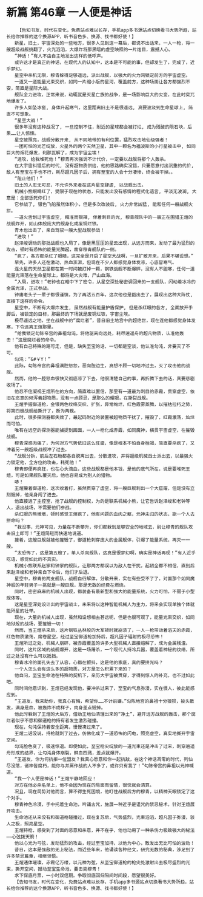 # 新篇 第46章 一人便是神话
        【告知书友，时代在变化，免费站点难以长存，手机app多书源站点切换看书大势所趋，站长给你推荐的这个换源APP，听书音色多、换源、找书都好使！】
       新星，旧土，宇宙深处的一些地方，很多人见到这一幕后，都说不出话来，一人一枪，将一艘超级战舰挑翻了，火光滔滔，大爆炸将那黑暗的虚空映照的一片炫目，震撼人心。
       “神话！”有人不由自主地发出这样的低呼声。
       或许这才是真正的神话，在现代人的认知中，这本是不可能的事，但却发生了，完成了，近乎梦幻。
       星空中杀机无限，穆青躲得足够遥远，派出战舰，以强大的火力网锁定前方的宇宙虚空。
       一道又一道能量光束交织，如同一片缩小版的星河，覆盖前方，这种场面让各方都强烈不安，简直是星际大战。
       舰队全力进攻，正常来说，动辄就是灭星亡族的战争，是一场影响巨大的灾变，在此时突兀地爆发了。
       许多人如坠冰窖, 身体升起寒气，这里距离旧土不是很遥远, 真要波及到生命星球上, 简直不可想象。
       “星空大战！”
       很多年没有这种战况了, 一旦控制不住，附近的星球都会被打烂, 成为残破的陨石块，后果……让人惊悚。
       星空被照亮，战舰分散开来, 从不同地带的有利位置，猛烈攻击地仙级强者！
       一团可怕的光芒绽放，火星外的两个天然卫星，其中一颗名为福波斯的小行星被击中, 如同巨大的烟花爆发，刹那瓦解了，成为宇宙尘埃！
       “进攻，给我堆死他！”穆青再次强调不计代价，一定要以战舰将那个人轰杀。
       在大宇宙纠错后的时代, 没有超物质供给，他的思路确实没错，只要愿意付出沉重的代价, 敌人有至宝在手也不行，耗尽超凡因子后，拥有至宝的人会十分凄惨，终会被干掉。。
       “阻止他们！”
       旧土的人忍无可忍，不允许外来者在这片星空肆虐, 以战舰出击。
       机械小熊眼睛红了，受限于现在的状态，只能发出没有感情的程式化语言, 平淡无波澜, 大意是：全部恁死你们！
       它参战了, 银色飞船虽然体积小，但是多次改装后, 火力非常凶猛, 能和任何一艘战舰火拼。
       一道火舌划过宇宙虚空, 精准而狠辣, 伴着刺目的光, 穆青舰队中的一艘正在围猎王煊的战舰炸开，如山体般庞大的舰身化成废铜烂铁。
       青木也出击了，亲自驾驭一艘大型战舰参战！
       “进攻！”
       赵泽峻调动的那批战舰也入局了，像是黑压压的星云出现，从远方而来，发动了最为猛烈的攻击，顿时有恐怖的能量光腾起，凿穿穆青舰队的一侧。
       “疯了，各方都杀红了眼睛，这完全是开启了星空大战啊，一旦扩散开来，后果不堪设想。”
       早先，许多人还在激动，热血澎湃，但现在不少人都感觉身体发凉，心底冒寒气。
       连火星的天然卫星都在第一时间被打掉一颗，钢铁战舰不断爆碎，没有人不胆寒，任何一道能量光束落在生命星球上，都将是大灾难，尸山血海。
       “入局，进攻！”老钟也在暗中下了密令，从星空深处秘密调回来的一支舰队，闪动着冰冷的金属光泽，正式参战。
       钟庸老头子一辈子都很谨慎，为了再活五百年，这次他也是豁出去了，展现出这种大阵仗, 直接下这样的命令。
       星空中，不断有大爆炸发生, 虽然战舰有能量护盾保护, 但是杀红眼的各方, 全面放开手脚后，被锁定的目标，那最终的下场就是废铜烂铁，宇宙尘埃。
       极尽遥远之地，坐在战舰中的“腐烂者”，昔日旧土地宫中的超绝世，现在连他都感觉身体发寒，下令远离王煊那里。
       “给我锁定勾陈帝宫的鼻祖勾沌，将他驱离向远处，耗尽逍遥舟的超凡物质，认准他轰击！”这是腐烂者的命令。
       他有自己特殊的路可走，但是，缺失至宝的话，一切都是空谈，他认准勾沌，非要灭了不可。
       勾沌：“&#￥Y！”
       此际，勾陈帝宫的鼻祖满腔怒怨，恶向胆边生，真想不顾一切地冲过去，灭了攻击他的战舰。
       然而，他的一腔怒血很快又彻底凉了下去，他很清楚自己的事，再折腾下去的话，真要悲剧收场了。
       他忍不住凝视王煊所在的方向，简直难以置信，那里有一道最为刺目的赤霞，贯穿虚空，依旧在恣意的倾泻着超物质，没有一点顾忌，是那么的耀眼，在撕裂战舰。
       王煊手握御道枪，金银两色纹络交织、扩张，异常绚烂，红色霞雾蒸腾，以摧枯拉朽之势，将第四艘战舰给撕开了，断为两截。
       此时，很多探测器都失效了，最起码附近的装置被超物质干扰了，摧毁了，红霞激荡，灿烂而可怕。
       唯有在远空的探测器能捕捉到画面，一人一枪化成赤霞，如同魔神，横贯宇宙虚空，在摧毁战舰。
       穆青深感肉痛了，为何对方气势依旧这么旺盛，像是根本不怕自身枯竭，简直要杀疯了，又冲着另一艘超级战舰冲了过去。
       “战舰分拆，前后左右舱都各自脱离出去，分散进攻，并将超级机械战士派出去，以最强火力锁定他，全方位的攻击，耗死他！”
       穆青即便再疯狂，也在心头滴血，这些战舰都是他本钱，是他的底气所在，说是要堆死王煊，可是如果舰队覆灭后，他也容易成为别人的猎物。
       哧！
       王煊攥着御道枪，这次收着打，虽然贯穿了虚空，将一艘巨舰刺出一个大窟窿，但是没有立刻毁掉，他亲身闯了进去。
       他直接进了主控室，抢了战舰的控制权，为的是联系机械小熊，让它告诉赵泽峻和老钟等人，退出战场，不需要他们参战。
       杀红眼的熊墩墩，顿时感觉王煊疯了，他有问题的血肉之躯，元神未归的状态，能一个人去拼命吗？
       “我没事，元神可见，力量在不断攀升，你们都躲到足够安全的地域去，别让穆青的舰队攻击旧土即可！”王煊简短而快速地说道。
       接着，这艘巨舰就被他摧毁了，御道枪刺穿庞大的金属舰体，引爆了能量系统，再灭一一艘。
       “太恐怖了，这是第五艘了，单人杀向舰队，这真是很梦幻啊，确实是神话再现！”有人近乎呓语，感觉如此的不真实。
       机械小熊联系赵家和钟家的舰队，让那两方都误以为敌人在干扰，起初全都不相信，直到后来赵泽峻和老钟亲自下令后，他们才后退。
       星空中，穆青的两支舰队，战舰自行解体，分散开来，实在有些受不了了，对面那个如同魔神般的年轻男子一挑就是一艘巨舰，那是无数的经费在燃烧。
       同时，密密麻麻的机械人出现，都装备有最新型和强大的能量系统，火力可怕，不弱于小型舰体等。
       这是星空深处设计出的宇宙战士，未来将以这种智能机械人为主力，将来会实现单独个体就能歼星的壮举。
       现在，大量的机械人出现，虽然和设想相去甚远呢，但是也很可观了，能量光束交织，如同地狱般的战场，要摧毁一切！
       然而，当王煊杀来后，这片钢铁丛林般的大军顿时就崩溃了，一人一枪带动着滔天的赤霞，红色物质激荡，席卷星空，经过至宝御道枪加持后，超凡因子辐射的极尽恐怖！
       王煊所过之处，机械人崩碎，被赤霞覆盖的许多大型机械人直接熔解了，成为金属残渣。
       同时，这片区域的战舰爆开，这是一场屠杀，一个现代人持冷兵器，覆盖着神秘的纹络，所过之处没有什么可以抵挡。
       穆青冰冷的面孔失去了从容，心都在颤抖，这是他的家底，真的要拼光吗？
       一个人怎么会有这么多的超物质，对方是怎么积累下来的？
       他自问，至宝生命池在特殊的契机下，亲历大宇宙被贯穿，才得到惊人的补充，也不过如此吧。
       同时间他意识到，王煊已经发现他，要冲杀过来了，至宝的气息弥漫，实在慑人，彼此能感应到。
       “王道友，我来助你，我真心有悔，希望你……不计前嫌。”勾陈地宫的鼻祖十分狼狈，披头散发，满身是血，被轰炸不成样子，肉身差点毁掉。
       他此时躲到了王煊的大后方，借助王地仙清理出来的“净土”，避开远方战舰的轰击，那个腐烂者似乎不愿和御道枪的持有者发生激烈碰撞。
       现在，勾沌保持着安全距离，慢慢凑过来了。
       王煊二话没说，持枪就刺了过去，仿佛化成了一道恐怖的闪电，照亮虚空，真实地撕开宇宙空间。
       勾沌脸色变了，极速惊退。即便如此，至宝枪尖绽放的一道光束还是冲击了过来，刺穿逍遥舟形成的结界，让勾沌身体崩裂，鲜血四溅，差点就爆开。
       “王道友，你为何抗拒一位盟友？我真心愿意和你一起抗敌，在这个神话凋零的时代，列仙尽没落，诸神皆腐朽，能你与并肩作战的人不多了，或许只有我了！”勾陈帝宫的鼻祖以元神喊道。
       “我一个人便是神话！”王煊平静地回应！
       对方在他必杀名单上，他不会因为现在的局面而留情，很快就会清算。
       况且，现在局势对他而言，算不得生死困境，他盯住战舰后方的穆青，以精神天眼锁定了这个对手。
       穆青神色冷漠，手中托着生命池，吟诵古咒，施展一种近乎是诅咒的禁忌秘术，针对王煊展开攻击。
       生命池还从来没有和御道枪碰撞过，现在复苏后，气势盛烈，光束滔滔，超凡因子弥漫，骇人之极，照亮星空。
       王煊持枪，感受到了对面的恶意和杀意，并不在乎，他也动用了一种杀伤力极致强大的秘法——心弦拨天箭！
       他以心光为弓弦，发动猛烈的攻击，经过至宝加持，以他为中心，散发出无比可怕的波动！
       昔日，这本是强敌的无上秘法，而近些年来，他诵读各种经文，研究无数的秘典，涉足到了许多禁忌篇章，相继领悟。
       王煊通体璀璨，赤霞亿万缕，以元神为弦，从至宝御道枪的枪尖处激射出去极尽盛烈的光束，撕开空间，撼动至宝生命池，要击毙穆青！
       求下保底月票，一小时双倍期。争取彻底回归阳间时间段，愿望很美好。
       【告知书友，时代在变化，免费站点难以长存，手机app多书源站点切换看书大势所趋，站长给你推荐的这个换源APP，听书音色多、换源、找书都好使！】